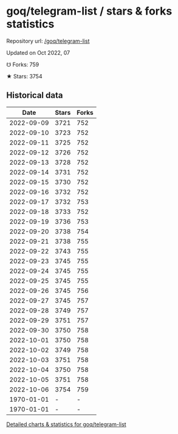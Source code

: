 # goq/telegram-list / stars & forks statistics

Repository url: [/goq/telegram-list](https://github.com/goq/telegram-list)

Updated on Oct 2022, 07

☋ Forks: 759

★ Stars: 3754

## Historical data
| Date | Stars | Forks |
|------|-------|-------|
| 2022-09-09 | 3721 | 752 | 
| 2022-09-10 | 3723 | 752 | 
| 2022-09-11 | 3725 | 752 | 
| 2022-09-12 | 3726 | 752 | 
| 2022-09-13 | 3728 | 752 | 
| 2022-09-14 | 3731 | 752 | 
| 2022-09-15 | 3730 | 752 | 
| 2022-09-16 | 3732 | 752 | 
| 2022-09-17 | 3732 | 753 | 
| 2022-09-18 | 3733 | 752 | 
| 2022-09-19 | 3736 | 753 | 
| 2022-09-20 | 3738 | 754 | 
| 2022-09-21 | 3738 | 755 | 
| 2022-09-22 | 3743 | 755 | 
| 2022-09-23 | 3745 | 755 | 
| 2022-09-24 | 3745 | 755 | 
| 2022-09-25 | 3745 | 755 | 
| 2022-09-26 | 3745 | 756 | 
| 2022-09-27 | 3745 | 757 | 
| 2022-09-28 | 3749 | 757 | 
| 2022-09-29 | 3751 | 757 | 
| 2022-09-30 | 3750 | 758 | 
| 2022-10-01 | 3750 | 758 | 
| 2022-10-02 | 3749 | 758 | 
| 2022-10-03 | 3751 | 758 | 
| 2022-10-04 | 3750 | 758 | 
| 2022-10-05 | 3751 | 758 | 
| 2022-10-06 | 3754 | 759 | 
| 1970-01-01 | - | - | 
| 1970-01-01 | - | - | 


[Detailed charts & statistics for goq/telegram-list](https://reviewgithub.com/rep/goq/telegram-list)
